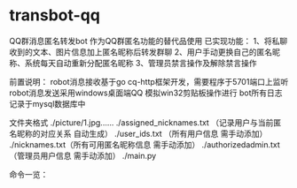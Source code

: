 # transbot-qq
QQ群消息匿名转发bot 作为QQ群匿名功能的替代品使用
已实现功能：
1、将私聊收到的文本、图片信息加上匿名昵称后转发群聊
2、用户手动更换自己的匿名昵称、系统每天自动重新分配匿名昵称
3、管理员禁言操作及解除禁言操作

前置说明：
robot消息接收基于go cq-http框架开发，需要程序于5701端口上监听
robot消息发送采用windows桌面端QQ 模拟win32剪贴板操作进行
bot所有日志记录于mysql数据库中

文件夹格式
./picture/1.jpg......
./assigned_nicknames.txt  （记录用户与当前匿名昵称的对应关系 自动生成）
./user_ids.txt （所有用户信息 需手动添加）
./nicknames.txt（所有可用匿名昵称信息 需手动添加）
./authorizedadmin.txt （管理员用户信息 需手动添加）
./main.py

命令一览：
